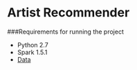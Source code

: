 # Artist Recommender

###Requirements for running the project
- Python 2.7
- Spark 1.5.1
- [Data](https://drive.google.com/folderview?id=0B519MlUO3-7EblhycXc0VkdvWjQ&usp=sharing)